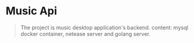 # Music Api
> The project is music desktop application's backend.
> content: mysql docker container, netease server and golang server.